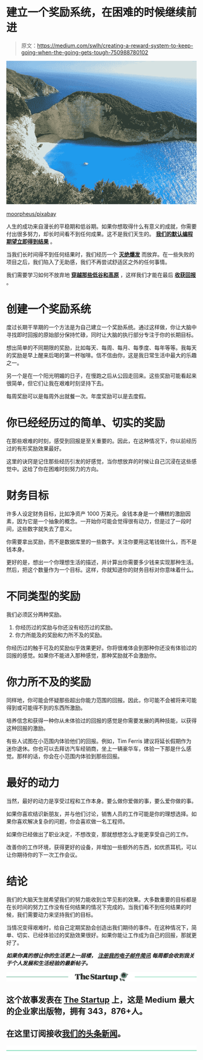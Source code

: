 # 建立一个奖励系统，在困难的时候继续前进

> 原文：<https://medium.com/swlh/creating-a-reward-system-to-keep-going-when-the-going-gets-tough-750988780102>

![](img/89030e27453cea92c61e7fa930bee72f.png)

[moorpheus/pixabay](https://pixabay.com/en/sea-bay-waterfront-beach-nice-418742/)

人生的成功来自漫长的平稳期和低谷期。如果你想取得什么有意义的成就，你需要付出很多努力，却长时间看不到任何成果。这不是我们天生的。 [**我们的默认编程期望立即得到结果**](https://ideavisionaction.com/personal-development/this-is-how-your-expectations-sabotage-your-success/) 。

当我们长时间得不到任何结果时，我们经历一个 [**灭绝爆发**](https://ideavisionaction.com/personal-development/cultivate-unbreakable-perseverance/) 而放弃。在一些失败的项目之后，我们陷入了无助感，我们不再尝试舒适区之外的任何事情。

我们需要学习如何不放弃地 [**穿越那些低谷和高原**](https://ideavisionaction.com/entrepreneurship/how-to-go-through-a-dip-when-your-initial-enthusiasm-fades/) ，这样我们才能在最后 [**收获回报**](https://ideavisionaction.com/entrepreneurship/how-to-stay-in-the-game-until-the-payoff-day/) 。

# 创建一个奖励系统

度过长期干旱期的一个方法是为自己建立一个奖励系统。通过这样做，你让大脑中寻找即时回报的原始部分保持忙碌，同时让大脑的执行部分专注于你的长期目标。

想出简单的不同期限的奖励，比如每天、每周、每月、每季度、每年等等。我每天的奖励是早上醒来后喝的第一杯咖啡。信不信由你，这是我日常生活中最大的乐趣之一。

另一个是在一个阳光明媚的日子，在慢跑之后从公园走回来。这些奖励可能看起来很简单，但它们让我在艰难时刻坚持下去。

每周奖励可以是每周外出就餐一次。年度奖励可以是去度假。

# 你已经经历过的简单、切实的奖励

在那些艰难的时刻，感受到回报是至关重要的。因此，在这种情况下，你以前经历过的有形奖励效果最好。

这里的诀窍是记住那些经历引发的好感觉，当你想放弃的时候让自己沉浸在这些感觉中。这给了你在困难时刻努力的方向。

# 财务目标

许多人设定财务目标，比如净资产 1000 万美元。金钱本身是一个糟糕的激励因素，因为它是一个抽象的概念。一开始你可能会觉得很有动力，但是过了一段时间，这些数字就失去了意义。

你需要拿出奖励，而不是数据库里的一些数字。关注你要用这笔钱做什么，而不是钱本身。

更好的是，想出一个你理想生活的描述，并计算出你需要多少钱来实现那种生活。然后，把这个数量作为一个目标。这样，你就知道你的财务目标对你意味着什么。

# 不同类型的奖励

我们必须区分两种奖励。

1.  你经历过的奖励与你还没有经历过的奖励。
2.  你力所能及的奖励和力所不及的奖励。

你经历过的触手可及的奖励似乎效果更好。你将很难体会到那种你还没有体验过的回报的感觉。如果你不能进入那种感觉，那种奖励就不会激励你。

# 你力所不及的奖励

同样地，你可能会怀疑那些超出你能力范围的回报。因此，你可能不会被将来可能得到或可能得不到的东西所激励。

培养信念和获得一种你从未体验过的回报的感觉是你需要发展的两种技能，以获得这种回报的激励。

有些人试图在小范围内体验他们的回报。例如，Tim Ferris 建议将延长假期作为迷你退休。你也可以去拜访汽车经销商，坐上一辆豪华车，体验一下那是什么感觉。那样的话，你会在小范围内体验到那些回报。

# 最好的动力

当然，最好的动力是享受过程和工作本身。要么做你爱做的事，要么爱你做的事。

如果你喜欢结识新朋友，并与他们讨论，销售人员的工作可能是你的理想选择。如果你喜欢解决复杂的问题，你会喜欢做一名工程师。

如果你已经做出了职业决定，不想改变，那就想想怎么才能更享受自己的工作。

改善你的工作环境，获得更好的设备，并增加一些额外的东西，如优质耳机，可以让你期待你的下一次工作会议。

# 结论

我们的大脑天生就希望我们的努力能收到立竿见影的效果。大多数重要的目标都是在长时间的努力工作没有任何结果的情况下完成的。当我们看不到任何结果的时候，我们需要动力来坚持我们的目标。

当情况变得艰难时，给自己定期奖励会创造出我们期待的事件。在这种情况下，简单、切实、已经体验过的奖励效果很好。如果你能让工作成为自己的回报，那就更好了。

***如果你真的想让你的生活更上一层楼，*** [***注册我的电子邮件简讯***](https://ideavisionaction.com/email-newsletter/) ***每周都会收到我关于个人发展和生活经验的最新帖子。***

[![](img/308a8d84fb9b2fab43d66c117fcc4bb4.png)](https://medium.com/swlh)

## 这个故事发表在 [The Startup](https://medium.com/swlh) 上，这是 Medium 最大的企业家出版物，拥有 343，876+人。

## 在这里订阅接收[我们的头条新闻](http://growthsupply.com/the-startup-newsletter/)。

[![](img/b0164736ea17a63403e660de5dedf91a.png)](https://medium.com/swlh)